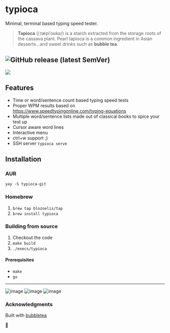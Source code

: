 # typioca
Minimal, terminal based typing speed tester.


> **Tapioca** (/ˌtæpiˈoʊkə/) is a starch extracted from the storage roots of the cassava plant. Pearl tapioca is a common ingredient in Asian desserts...and sweet drinks such as **bubble tea**.

![GitHub release (latest SemVer)](https://img.shields.io/github/v/release/bloznelis/typioca)
---

![](https://github.com/bloznelis/typioca/blob/master/img/typioca.gif)

## Features
  * Time or word/sentence count based typing speed tests
  * Proper WPM results based on https://www.speedtypingonline.com/typing-equations
  * Multiple word/sentence lists made out of classical books to spice your test up
  * Cursor aware word lines
  * Interactive menu
  * ctrl+w support ;)
  * SSH server `typioca serve`

## Installation
### AUR
`yay -S typioca-git`

### Homebrew
1. `brew tap bloznelis/tap`
2. `brew install typioca`

### Building from source
  1. Checkout the code
  2. `make build`
  3. `./execs/typioca`

#### Prerequisites
  * `make`
  * `go`

---
![image](https://user-images.githubusercontent.com/33397865/169536370-d29c59b8-fc41-4129-a887-6b7a69d21043.png)
![image](https://user-images.githubusercontent.com/33397865/168308259-e35c8ad1-5fce-44c4-b58a-36ba696c25ec.png)
![image](https://user-images.githubusercontent.com/33397865/168308543-99aa5c5f-ad01-41bf-bd38-5171019c1d18.png)


### Acknowledgments
Built with [bubbletea](https://github.com/charmbracelet/bubbletea)

🧋

